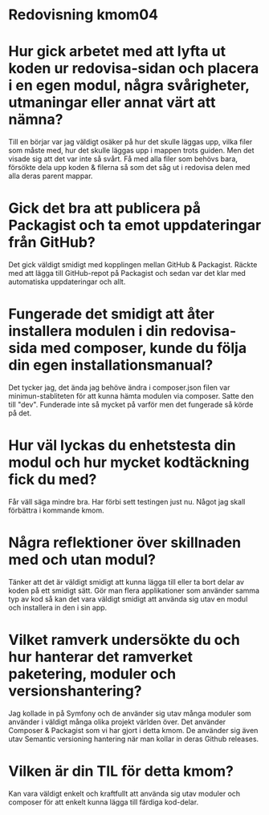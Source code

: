 ---
---
Redovisning kmom04
=========================

Hur gick arbetet med att lyfta ut koden ur redovisa-sidan och placera i en egen modul, några svårigheter, utmaningar eller annat värt att nämna?
=========
Till en börjar var jag väldigt osäker på hur det skulle läggas upp, vilka filer som måste med, hur det skulle läggas upp i mappen trots guiden.
Men det visade sig att det var inte så svårt. Få med alla filer som behövs bara, försökte dela upp koden & filerna så som det såg ut 
i redovisa delen med alla deras parent mappar.


Gick det bra att publicera på Packagist och ta emot uppdateringar från GitHub?
=========
Det gick väldigt smidigt med kopplingen mellan GitHub & Packagist. Räckte med att lägga till 
GitHub-repot på Packagist och sedan var det klar med automatiska uppdateringar och allt.

Fungerade det smidigt att åter installera modulen i din redovisa-sida med composer, kunde du följa din egen installationsmanual?
=========
Det tycker jag, det ända jag behöve ändra i composer.json filen var minimun-stabliteten för att kunna hämta modulen via composer. Satte den till "dev". Funderade inte så mycket på varför men det fungerade så körde på det.


Hur väl lyckas du enhetstesta din modul och hur mycket kodtäckning fick du med?
=========
Får väll säga mindre bra. Har förbi sett testingen just nu. Något jag skall förbättra i kommande kmom.

Några reflektioner över skillnaden med och utan modul?
=========
Tänker att det är väldigt smidigt att kunna lägga till eller ta bort delar av koden på ett smidigt sätt. Gör man flera applikationer som använder samma typ av kod så kan det vara väldigt smidigt att använda sig utav en modul och installera in den i sin app.

Vilket ramverk undersökte du och hur hanterar det ramverket paketering, moduler och versionshantering?
=========
Jag kollade in på Symfony och de använder sig utav många moduler som använder i väldigt många olika projekt världen över. Det använder Composer & Packagist som vi har gjort i detta kmom.
De använder sig även utav Semantic versioning hantering när man kollar in deras Github releases.


Vilken är din TIL för detta kmom?
=======
Kan vara väldigt enkelt och kraftfullt att använda sig utav moduler och composer för att enkelt kunna lägga till färdiga kod-delar.
